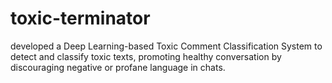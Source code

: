 # toxic-terminator
developed a Deep Learning-based Toxic Comment Classification System to detect and classify toxic texts, promoting healthy conversation by discouraging negative or profane language in chats.
